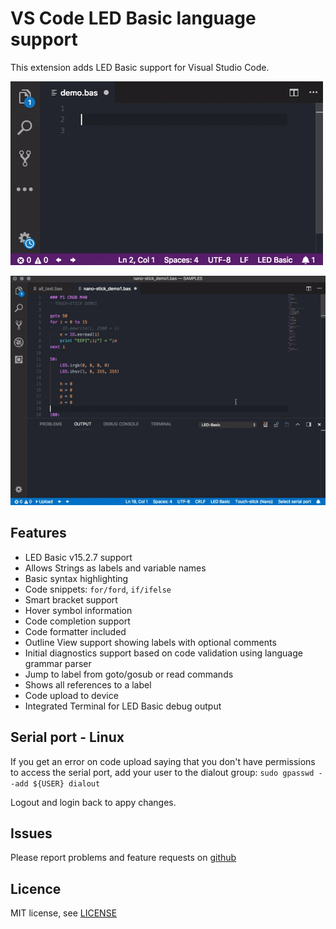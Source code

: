 # VS Code LED Basic language support

This extension adds LED Basic support for Visual Studio Code.

![](gh/auto_complete.gif)

![](gh/upload.gif)

## Features
- LED Basic v15.2.7 support
- Allows Strings as labels and variable names
- Basic syntax highlighting
- Code snippets: `for/ford`, `if/ifelse`
- Smart bracket support
- Hover symbol information
- Code completion support
- Code formatter included
- Outline View support showing labels with optional comments
- Initial diagnostics support based on code validation using language grammar parser
- Jump to label from goto/gosub or read commands
- Shows all references to a label
- Code upload to device
- Integrated Terminal for LED Basic debug output

## Serial port - Linux
If you get an error on code upload saying that you don't have permissions to access the serial port, add your user to the dialout group: `sudo gpasswd --add ${USER} dialout`

Logout and login back to appy changes.

## Issues
Please report problems and feature requests on [github](https://github.com/Gamadril/led-basic-vscode/issues)

## Licence
MIT license, see [LICENSE](./LICENSE)


